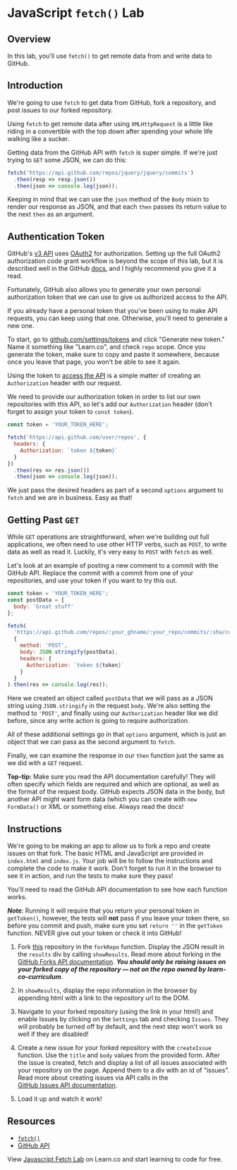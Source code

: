 # JavaScript `fetch()` Lab

## Overview

In this lab, you'll use `fetch()` to get remote data from and write data to GitHub.

## Introduction

We're going to use `fetch` to get data from GitHub, fork a repository, and post
issues to our forked repository.

Using `fetch` to get remote data after using `XMLHttpRequest` is a little like
riding in a convertible with the top down after spending your whole life walking
like a sucker.

Getting data from the GitHub API with `fetch` is super simple. If we're just
trying to `GET` some JSON, we can do this:

```js
fetch('https://api.github.com/repos/jquery/jquery/commits')
  .then(resp => resp.json())
  .then(json => console.log(json));
```

Keeping in mind that we can use the `json` method of the `Body` mixin to render
our response as JSON, and that each `then` passes its return value to the next
`then` as an argument.

## Authentication Token

GitHub's [v3 API][v3] uses [OAuth2][github oauth] for authorization. Setting up
the full OAuth2 authorization code grant workflow is beyond the scope of this
lab, but it is described well in the GitHub [docs][github oauth], and I highly
recommend you give it a read.

Fortunately, GitHub also allows you to generate your own personal authorization
token that we can use to give us authorized access to the API.

If you already have a personal token that you've been using to make API
requests, you can keep using that one. Otherwise, you'll need to generate a new
one.

To start, go to [github.com/settings/tokens][tokens] and click "Generate new
token." Name it something like "Learn.co", and check `repo` scope. Once you
generate the token, make sure to copy and paste it somewhere, because once you
leave that page, you won't be able to see it again.

Using the token to [access the API][api] is a simple matter of creating an
`Authorization` header with our request.

We need to provide our authorization token in order to list our own repositories
with this API, so let's add our `Authorization` header (don't forget to assign
your token to `const token`).

```js
const token = 'YOUR_TOKEN_HERE';

fetch('https://api.github.com/user/repos', {
  headers: {
    Authorization: `token ${token}`
  }
})
  .then(res => res.json())
  .then(json => console.log(json));
```

We just pass the desired headers as part of a second `options` argument to
`fetch` and we are in business. Easy as that!

## Getting Past `GET`

While `GET` operations are straightforward, when we're building out full
applications, we often need to use other HTTP verbs, such as `POST`, to write
data as well as read it. Luckily, it's very easy to `POST` with `fetch` as well.

Let's look at an example of posting a new comment to a commit with the GitHub
API. Replace the commit with a commit from one of your repositories, and use
your token if you want to try this out.

```js
const token = 'YOUR_TOKEN_HERE';
const postData = {
  body: 'Great stuff'
};

fetch(
  'https://api.github.com/repos/:your_ghname/:your_repo/commits/:sha/comments',
  {
    method: 'POST',
    body: JSON.stringify(postData),
    headers: {
      Authorization: `token ${token}`
    }
  }
).then(res => console.log(res));
```

Here we created an object called `postData` that we will pass as a JSON string
using `JSON.stringify` in the request `body`. We're also setting the method to
`'POST'`, and finally using our `Authorization` header like we did before, since
any write action is going to require authorization.

All of these additional settings go in that `options` argument, which is just an
object that we can pass as the second argument to `fetch`.

Finally, we can examine the response in our `then` function just the same as we
did with a `GET` request.

**Top-tip:** Make sure you read the API documentation carefully! They will often
specify which fields are required and which are optional, as well as the format
of the request body. GitHub expects JSON data in the body, but another API might
want form data (which you can create with `new FormData()` or XML or something
else. Always read the docs!

## Instructions

We're going to be making an app to allow us to fork a repo and create issues on
that fork. The basic HTML and JavaScript are provided in `index.html` and
`index.js`. Your job will be to follow the instructions and complete the code to
make it work. Don't forget to run it in the browser to see it in action, and run
the tests to make sure they pass!

You'll need to read the GitHub API documentation to see how each function works.

**_Note_**: Running it will require that you return your personal token in `getToken()`,
however, the tests will **not** pass if you leave your token there, so before
you commit and push, make sure you set `return ''` in the `getToken` function.
NEVER give out your token or check it into GitHub!

1.  Fork [this][fetchlab] repository in the `forkRepo` function. Display the
    JSON result in the `results` div by calling `showResults`. Read more about
    forking in the [GitHub Forks API documentation][forks]. **_You should only be
    raising issues on your forked copy of the repository — not on the repo owned by
    learn-co-curriculum_**.

2.  In `showResults`, display the repo information in the browser by
    appending html with a link to the repository url to the DOM.

3.  Navigate to your forked repository (using the link in your html!) and enable
    Issues by clicking on the `Settings` tab and checking `Issues`. They will
    probably be turned off by default, and the next step won't work so well if they
    are disabled!

4.  Create a new issue for your forked repository with the `createIssue`
    function. Use the `title` and `body` values from the provided form. After the
    issue is created, fetch and display a list of all issues associated with your
    repository on the page. Append them to a div with an id of "issues". Read more
    about creating issues via API calls in the  
    [GitHub Issues API documentation][v3issues].

5.  Load it up and watch it work!

## Resources

- [`fetch()`](https://developer.mozilla.org/en-US/docs/Web/API/Fetch_API)
- [GitHub API](https://developer.github.com/v3/)

<p data-visibility='hidden'>View <a href='https://learn.co/lessons/javascript-fetch-lab' title='JavaScript Fetch Lab'>Javascript Fetch Lab</a> on Learn.co and start learning to code for free.</p>

[github oauth]: https://developer.github.com/v3/oauth_authorizations/
[tokens]: https://github.com/settings/tokens
[v3]: https://developer.github.com/v3/
[v3issues]: https://developer.github.com/v3/issues/
[forks]: https://developer.github.com/v3/repos/forks/
[fetchlab]: https://github.com/learn-co-curriculum/javascript-fetch-lab
[api]: https://developer.github.com/apps/building-integrations/setting-up-and-registering-oauth-apps/about-authorization-options-for-oauth-apps/#3-use-the-access-token-to-access-the-api
